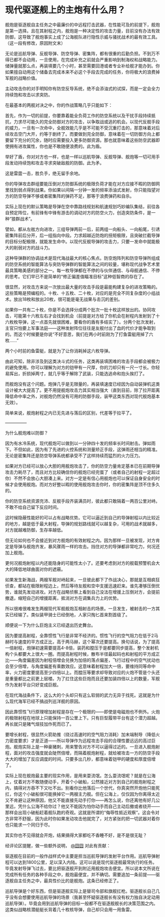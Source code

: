 # 现代驱逐舰上的主炮有什么用？

舰炮是驱逐舰自主任务之中最廉价的中远程打击武器，在性能可及的前提下，舰炮是第一选择。且在其射程之内，舰炮是一种决定性的攻击力量，目前没有办法有效防御，这导致了舰炮事实上成了公海舰队进行隐性示威与骚扰战术的最有效工具。（这一段有修改，原因附文末）

  


无论是巡航导弹、反舰导弹、防空导弹、密集阵，都有很重的后勤负担。不到万不得已都不会动用，一旦使用，在完成补充之前就会严重影响到制海权和战略能力。储弹量就那么点，再装填要几个小时，甚至需要回港或者专业补给舰才能办到。你如果擅自动用这个储备去完成本来不必这个手段去完成的任务，你将极大的浪费掉军舰的战略价值。

主动攻击你的对手明知你有防空反导系统，绝不会添油式的试探，而是一定会全力持续饱和攻击以求突防。

在最基本的两舰对决之中，你的作战策略几乎只能如下：

首先，作为一切的前提，你要靠着能全负荷工作的防空系统以及干扰手段持续抵抗，力求尽可能久的完全防御对方的攻击，以争取战或逃的机会。以现代反舰手段的威力，一旦有一次命中，全舰效能几乎是不可能不受沉重打击的，那意味着对后续攻击空门大开，约等于剧终了。而要做到完全防御，意味着在一切防御方向上都要留下充分的冗余，随时应需要投入更多防御资源。那也就意味着这些防空武器即使拥有进攻属性，你也是不敢随便浪费的。此为盾。

举好了盾，你对对方也一样，也是一样以巡航导弹、反舰导弹、舰炮等一切可用手段发动持续饱和攻击寻求突破敌舰的防御。此为矛。

这是雷霆一击，胜负手，绝无留手余地。

你的导弹攻击群组要能压倒对方防御系统的极限负荷才能在对方应接不暇的防御网里找到弱点得到战果。你如果以间隔一分钟一发的频率添油式发射，你只能指望对方的防空导弹不够或者密集阵的弹药不足，那等于浪费弹药和自杀。

实际上现在的默认策略是导弹在空中靠路线规划和航速规划巧妙编队集结，前往各自预定阵位，有前锋有中锋有游击的调动对方的防空火力，创造突防条件，是一种“狼群战术”。

譬如，都从左舷方向进攻，三组导弹两前一后，前两组一向船头、一向船尾，引诱密集阵前后分开，后一组指向中段。力求超越近防炮的扭矩极限，且突破拦截导弹的目标分配极限，就能发生命中。以现代反舰导弹的攻击力，只要一发命中就能极大的削弱对方的战斗力。

这种导弹群的协调战术是现代海战最大的核心焦点。防空炮阵列和防空导弹所组成的防空系统的智能算法与突防导弹群的智能算法之间的较量，堪称现代战争艺术里最具策略美感的部分之一。每一枚导弹都在不停的与伙伴通信、与母舰通信、不停的思考。它们早已不是简单的“修正偏差值瞄准目标”这种低智商的存在了。

很显然，对攻击方来说一次放出最大量的攻击手段是最能构建复杂的进攻策略的。这些策略是预编程的。十枚、十五枚、二十枚，对应的是完全不同复杂度的小组战术。放出18枚和放出20枚，很可能是毫无战果与击沉的差别。

如果你一共有二十枚，你是不会选择分成两个批次一批十枚这样放出的。协同攻击，可能第十六枚左右才会找到机会（前提是对方给了你机会在射程内发射到了十六枚枚导弹，这一点首先就很困难，要看你的盾有多结实了）。分两个批次发射，主官只怕要上军事法庭——这种发射阵位往往是友舰付出了血的代价才能争取到的。而这个时候要是你说“不好意思，我们在两小时前刚为了打鱼雷艇用掉了六枚……”

两个小时前的鱼雷艇，就是为了让你消耗掉这六枚导弹。

由此可知，除非涉及到这类决斗式的任务，这类再装填困难的攻击手段都会被极力的避免使用。你可以理解为对方的铠甲有一尺厚，你的刀却只有一尺一寸长。你轻易挥出，折损掉两寸，就几乎等于解除了武装，只能选逃命和抱头挨打了。

而舰炮没有这个问题。炮弹几乎是无限量的，再装填速度已经因为自动装弹机这类设计被大大提高了。更不用提舰炮攻击力其实相当强大（直到目前，除了拉开距离降低命中率之外，对舰炮仍然没有可用的防御手段，装甲这类东西对现代舰炮基本无效）。

简单来说，舰炮射程之内已无先进与落后的区别，代差等于拉平了。

—————

为什么舰炮难以防御？

因为有水冷系统，现代舰炮可以做到以一分钟四十发的频率长时间射击。弹如雨下。不但如此，因为有了先进的火控系统和测量矫正手段，这弹雨还相当的精准。无论是密集阵还是防空导弹系统都承受不了这样持续而猛烈的火力压力。

如果对方已经可以放心大胆的用舰炮攻击了，你的防空力量肯定基本已在前期导弹攻击力耗尽了，而且对方比较确信你的舰炮已经完蛋了（或者自己的射程一定超过你）不然不会放心大胆凑上来。对方一定是有信心用舰炮也可以保证自身安全的时候才会使用舰炮。而对方好整以暇的使用舰炮攻击你时，你的密集阵是顶不住多久的。

你的防空系统资源充沛、反舰手段齐装满员时，彼此都只敢隔着一两百公里对峙。不敢不给自己留下反应时间。

这时候隐蔽性能好的可以占有战略优势。它可以逼近到自己的导弹射程以内比较近的地方，越是低于最大射程，导弹的规划路线就可以越复杂，可用的战术就越多，对方就越难防御，生存率越低。

但无论如何也不会接近到对方舰炮的有效射程之内。因为那样一旦被发现，对方肯定是导弹与舰炮齐发，暴风骤雨一样的攻击。挡住对方的导弹都非常吃力，何况还加上舰炮。

更何况舰炮射程以内还能隐身的可能性太小了。还要考虑到对方的舰载预警机会大大的降低地球曲面对你的遮蔽。

如果发生新海战，两艘军舰对峙起来，一旦彼此都下了作战决心，那就是互相疯狂侦查，都站在极限射程边上，然后等待友舰和空中支援迅速赶来。谁先凑够压倒优势，谁就先发动进攻。对方在战略侦察上看到自己没法在增援上压倒对方，会提前撤退，缩短自己的增援距离，抵消对方在调集兵力上的优势。

所以很难很难发生两艘现代军舰舰炮互相射击的场景。一旦发生，被射击的一方其实已经输了。类似装甲骑士已经倒地，人家只掏匕首来割首级了。

顺便说一下为什么巨炮主义已经退出历史舞台。

因为要提高射程，全靠惯性飞行是非常不经济的。惯性飞行的空气阻力在低于2马赫时与速度的平方成正比，高于两马赫，这个幂次还要提高。换句话说，为了提高一倍射程，炮弹初速需要提高4-8倍，装药和膛压于是都要同步提高，整个发射机构个头都要大上很大一圈。而提高射程时候，散布半径最起码也和射程的平方成正比——角度偏差因为射程倍增会兑换为加倍的落点偏差，飞行过程中的空气扰动也会至少倍增，与角度偏差有乘数效应。这意味着射程加大一倍，要维持同等命中率，火力密度要提高至少四倍以上。而膛压等要求却导致对应的火炮不管是个头还是重量都比之前更上层楼。为了扛住这些巨炮而且还要加装四倍以上的数量，军舰作为发射平台只好变成巨舰。

在现代海战条件下，这么大的个头却只有这么软弱的武力无异于找死。这就是为什么现代海军已经不搞战列巡洋舰的原因。

因此靠惯性飞行原理增加射程是存在一个极限的——即使是电磁炮也不例外。火炮的极限射程在地球上只能保持一百公里上下。只有巨型履带平台有这个潜力超越。再长就只是赌气煊技加作死而已了。

要增长射程，很显然火箭助推（绕过高速时的空气阻力消耗）加末端制导（降低火力密度要求）才是正道——所以导弹作为远程攻击手段的合理性要远远的高过巨炮。舰炮实际上是一种豪猪刺，用来警告对方不可以逼得过近的。一旦进入舰炮射程，面对的攻击强度就会陡然倍增，而隔着舰炮射程，就给被攻击一方的防空手段大大的增加了反应调度的时间。只要多出几秒，都意味着铠甲的硬度和厚度倍增了。

实际上现在舰炮最主要的现实作用，是用来耍流氓。怎么耍流氓呢？就是在公海上，仗着对方不敢随便动手，开着个小破船，公然接近对方到自己的舰炮射程之内，搞得对方吞不下又吐不出。别看你比他落后一个世代，你真突然开炮他只能死扛，你这个小破船很可能换掉它一两艘主力舰。但在公海上，仅仅因为你离得太近又不肯避让这种原因，他又不能直接先动手打你——再怎么说，你还离他有好几公里远，凭什么公海不给你过？他又不能因为怕你动手而自己主动后撤或者绕开——那样会出现小破船赶着舰队跑的奇观。这就是所谓的“侮辱性抵近观察”。这会令对方非常不舒服，因为此时你如果发动攻击他就完了，对方紧张的把一切武器对着你也只能求一个同归于尽。

其实你也不见得就会开炮，结果搞得大家都吃不香睡不好，是不是很无耻？

经评论区提醒，做一些额外说明， [@囧囧](https://www.zhihu.com/people/3c892cecc4d596ced729c1c7d9003ac6) 对此有贡献：

驱逐舰在目前的一般作战样式中主要是担当巡航导弹的发射平台作用。巡航导弹射程可以达到1800公里，足以深入内陆。这可以说是现代驱逐舰最常执行的任务。毕竟发射导弹飞过去，要比把驱逐舰开到附近用舰炮攻击便宜。所以说本文所说在完成所有任务的各种手段之中，舰炮最便宜，并不确切。需要追加一条前提——驱逐舰自主任务之中，最具性价比的是舰炮。这条已经修正了。

巡航导弹是个好东西，但是驱逐舰实际上是替司令部和旗舰扛枪。驱逐舰长自己几乎没有会想要使用巡航导弹的场景（我甚至怀疑驱逐舰长有没有权力独自决定动用巡航导弹）。毕竟会用到巡航导弹的目标一般都不在驱逐舰舰长的决策范围之内。这类似战略核潜艇艇长背着几十枚核导弹，自己却只会用一用鱼雷。



